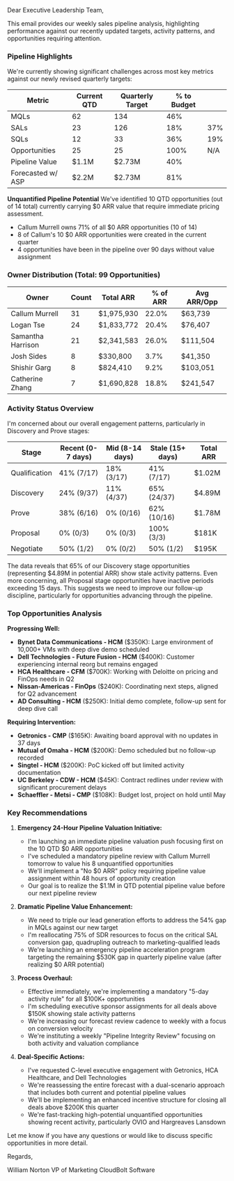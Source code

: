Dear Executive Leadership Team,

This email provides our weekly sales pipeline analysis, highlighting performance against our recently updated targets, activity patterns, and opportunities requiring attention.

### Pipeline Highlights

We're currently showing significant challenges across most key metrics against our newly revised quarterly targets:

| Metric            | Current QTD | Quarterly Target | % to Budget |     |
| ----------------- | ----------- | ---------------- | ----------- | --- |
| MQLs              | 62          | 134              | 46%         |     |
| SALs              | 23          | 126              | 18%         | 37% |
| SQLs              | 12          | 33               | 36%         | 19% |
| Opportunities     | 25          | 25               | 100%        | N/A |
| Pipeline Value    | $1.1M       | $2.73M           | 40%         |     |
| Forecasted w/ ASP | $2.2M       | $2.73M           | 81%         |     |

**Unquantified Pipeline Potential**
We've identified 10 QTD opportunities (out of 14 total) currently carrying $0 ARR value that require immediate pricing assessment.
- Callum Murrell owns 71% of all $0 ARR opportunities (10 of 14)
- 8 of Callum's 10 $0 ARR opportunities were created in the current quarter
- 4 opportunities have been in the pipeline over 90 days without value assignment

### Owner Distribution (Total: 99 Opportunities)

| Owner             | Count | Total ARR  | % of ARR | Avg ARR/Opp |
| ----------------- | ----- | ---------- | -------- | ----------- |
| Callum Murrell    | 31    | $1,975,930 | 22.0%    | $63,739     |
| Logan Tse         | 24    | $1,833,772 | 20.4%    | $76,407     |
| Samantha Harrison | 21    | $2,341,583 | 26.0%    | $111,504    |
| Josh Sides        | 8     | $330,800   | 3.7%     | $41,350     |
| Shishir Garg      | 8     | $824,410   | 9.2%     | $103,051    |
| Catherine Zhang   | 7     | $1,690,828 | 18.8%    | $241,547    |

### Activity Status Overview

I'm concerned about our overall engagement patterns, particularly in Discovery and Prove stages:

| Stage         | Recent (0-7 days) | Mid (8-14 days) | Stale (15+ days) | Total ARR |
| ------------- | ----------------- | --------------- | ---------------- | --------- |
| Qualification | 41% (7/17)        | 18% (3/17)      | 41% (7/17)       | $1.02M    |
| Discovery     | 24% (9/37)        | 11% (4/37)      | 65% (24/37)      | $4.89M    |
| Prove         | 38% (6/16)        | 0% (0/16)       | 62% (10/16)      | $1.78M    |
| Proposal      | 0% (0/3)          | 0% (0/3)        | 100% (3/3)       | $181K     |
| Negotiate     | 50% (1/2)         | 0% (0/2)        | 50% (1/2)        | $195K     |

The data reveals that 65% of our Discovery stage opportunities (representing $4.89M in potential ARR) show stale activity patterns. Even more concerning, all Proposal stage opportunities have inactive periods exceeding 15 days. This suggests we need to improve our follow-up discipline, particularly for opportunities advancing through the pipeline.

### Top Opportunities Analysis

**Progressing Well:**

- **Bynet Data Communications - HCM** ($350K): Large environment of 10,000+ VMs with deep dive demo scheduled
- **Dell Technologies - Future Fusion - HCM** ($400K): Customer experiencing internal reorg but remains engaged
- **HCA Healthcare - CFM** ($700K): Working with Deloitte on pricing and FinOps needs in Q2
- **Nissan-Americas - FinOps** ($240K): Coordinating next steps, aligned for Q2 advancement
- **AD Consulting - HCM** ($250K): Initial demo complete, follow-up sent for deep dive call

**Requiring Intervention:**

- **Getronics - CMP** ($165K): Awaiting board approval with no updates in 37 days
- **Mutual of Omaha - HCM** ($200K): Demo scheduled but no follow-up recorded
- **Singtel - HCM** ($200K): PoC kicked off but limited activity documentation
- **UC Berkeley - CDW - HCM** ($45K): Contract redlines under review with significant procurement delays
- **Schaeffler - Metsi - CMP** ($108K): Budget lost, project on hold until May

### Key Recommendations

1. **Emergency 24-Hour Pipeline Valuation Initiative:**
    
    - I'm launching an immediate pipeline valuation push focusing first on the 10 QTD $0 ARR opportunities
    - I've scheduled a mandatory pipeline review with Callum Murrell tomorrow to value his 8 unquantified opportunities
    - We'll implement a "No $0 ARR" policy requiring pipeline value assignment within 48 hours of opportunity creation
    - Our goal is to realize the $1.1M in QTD potential pipeline value before our next pipeline review
2. **Dramatic Pipeline Value Enhancement:**
    
    - We need to triple our lead generation efforts to address the 54% gap in MQLs against our new target
    - I'm reallocating 75% of SDR resources to focus on the critical SAL conversion gap, quadrupling outreach to marketing-qualified leads
    - We're launching an emergency pipeline acceleration program targeting the remaining $530K gap in quarterly pipeline value (after realizing $0 ARR potential)
3. **Process Overhaul:**
    
    - Effective immediately, we're implementing a mandatory "5-day activity rule" for all $100K+ opportunities
    - I'm scheduling executive sponsor assignments for all deals above $150K showing stale activity patterns
    - We're increasing our forecast review cadence to weekly with a focus on conversion velocity
    - We're instituting a weekly "Pipeline Integrity Review" focusing on both activity and valuation compliance
4. **Deal-Specific Actions:**
    
    - I've requested C-level executive engagement with Getronics, HCA Healthcare, and Dell Technologies
    - We're reassessing the entire forecast with a dual-scenario approach that includes both current and potential pipeline values
    - We'll be implementing an enhanced incentive structure for closing all deals above $200K this quarter
    - We're fast-tracking high-potential unquantified opportunities showing recent activity, particularly OVIO and Hargreaves Lansdown

Let me know if you have any questions or would like to discuss specific opportunities in more detail.

Regards,

William Norton VP of Marketing CloudBolt Software